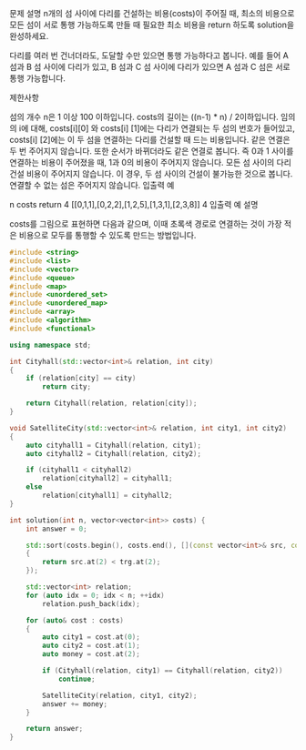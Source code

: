 문제 설명
n개의 섬 사이에 다리를 건설하는 비용(costs)이 주어질 때, 최소의 비용으로 모든 섬이 서로 통행 가능하도록 만들 때 필요한 최소 비용을 return 하도록 solution을 완성하세요.

다리를 여러 번 건너더라도, 도달할 수만 있으면 통행 가능하다고 봅니다. 예를 들어 A 섬과 B 섬 사이에 다리가 있고, B 섬과 C 섬 사이에 다리가 있으면 A 섬과 C 섬은 서로 통행 가능합니다.

제한사항

섬의 개수 n은 1 이상 100 이하입니다.
costs의 길이는 ((n-1) * n) / 2이하입니다.
임의의 i에 대해, costs[i][0] 와 costs[i] [1]에는 다리가 연결되는 두 섬의 번호가 들어있고, costs[i] [2]에는 이 두 섬을 연결하는 다리를 건설할 때 드는 비용입니다.
같은 연결은 두 번 주어지지 않습니다. 또한 순서가 바뀌더라도 같은 연결로 봅니다. 즉 0과 1 사이를 연결하는 비용이 주어졌을 때, 1과 0의 비용이 주어지지 않습니다.
모든 섬 사이의 다리 건설 비용이 주어지지 않습니다. 이 경우, 두 섬 사이의 건설이 불가능한 것으로 봅니다.
연결할 수 없는 섬은 주어지지 않습니다.
입출력 예

n	costs	return
4	[[0,1,1],[0,2,2],[1,2,5],[1,3,1],[2,3,8]]	4
입출력 예 설명

costs를 그림으로 표현하면 다음과 같으며, 이때 초록색 경로로 연결하는 것이 가장 적은 비용으로 모두를 통행할 수 있도록 만드는 방법입니다.

```cpp
#include <string>
#include <list>
#include <vector>
#include <queue>
#include <map>
#include <unordered_set>
#include <unordered_map>
#include <array>
#include <algorithm>
#include <functional> 

using namespace std;

int Cityhall(std::vector<int>& relation, int city)
{
	if (relation[city] == city) 
		return city;

	return Cityhall(relation, relation[city]);
}

void SatelliteCity(std::vector<int>& relation, int city1, int city2)
{
	auto cityhall1 = Cityhall(relation, city1);
	auto cityhall2 = Cityhall(relation, city2);

	if (cityhall1 < cityhall2)
		relation[cityhall2] = cityhall1;
	else
		relation[cityhall1] = cityhall2;
}

int solution(int n, vector<vector<int>> costs) {
	int answer = 0;

	std::sort(costs.begin(), costs.end(), [](const vector<int>& src, const vector<int>& trg)
	{
		return src.at(2) < trg.at(2);
	});

	std::vector<int> relation;
	for (auto idx = 0; idx < n; ++idx)
		relation.push_back(idx);

	for (auto& cost : costs)
	{
		auto city1 = cost.at(0);
		auto city2 = cost.at(1);
		auto money = cost.at(2);

		if (Cityhall(relation, city1) == Cityhall(relation, city2))
			continue;

		SatelliteCity(relation, city1, city2);
		answer += money;
	}

	return answer;
}
```